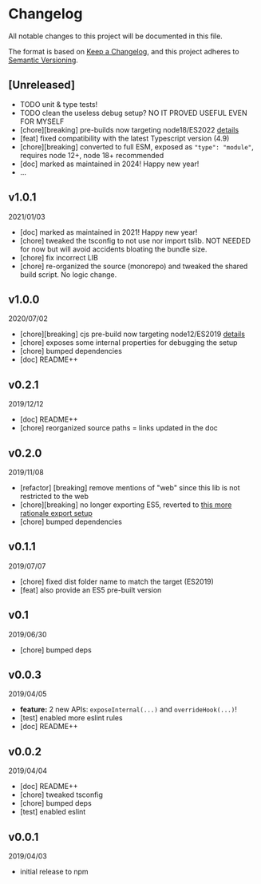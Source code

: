 # Changelog

All notable changes to this project will be documented in this file.

The format is based on [Keep a Changelog](https://keepachangelog.com/en/1.0.0/),
and this project adheres to [Semantic Versioning](https://semver.org/spec/v2.0.0.html).

## [Unreleased]
* TODO unit & type tests!
* TODO clean the useless debug setup? NO IT PROVED USEFUL EVEN FOR MYSELF
* [chore][breaking] pre-builds now targeting node18/ES2022 [details](../../0-CONTRIBUTING/06-conventions--js--modules_and_transpilation.md)
* [feat] fixed compatibility with the latest Typescript version (4.9)
* [chore][breaking] converted to full ESM, exposed as `"type": "module"`, requires node 12+, node 18+ recommended
* [doc] marked as maintained in 2024! Happy new year!
* ...

## v1.0.1
2021/01/03
* [doc] marked as maintained in 2021! Happy new year!
* [chore] tweaked the tsconfig to not use nor import tslib. NOT NEEDED for now but will avoid accidents bloating the bundle size.
* [chore] fix incorrect LIB
* [chore] re-organized the source (monorepo) and tweaked the shared build script. No logic change.

## v1.0.0
2020/07/02
* [chore][breaking] cjs pre-build now targeting node12/ES2019 [details](../../CONTRIBUTING/module-exports.md)
* [chore] exposes some internal properties for debugging the setup
* [chore] bumped dependencies
* [doc] README++

## v0.2.1
2019/12/12
* [doc] README++
* [chore] reorganized source paths = links updated in the doc

## v0.2.0
2019/11/08
* [refactor] [breaking] remove mentions of "web" since this lib is not restricted to the web
* [chore][breaking] no longer exporting ES5, reverted to [this more rationale export setup](../../CONTRIBUTING/module-exports.md)
* [chore] bumped dependencies

## v0.1.1
2019/07/07
* [chore] fixed dist folder name to match the target (ES2019)
* [feat] also provide an ES5 pre-built version

## v0.1
2019/06/30
* [chore] bumped deps

## v0.0.3
2019/04/05
* **feature:** 2 new APIs: `exposeInternal(...)` and `overrideHook(...)`!
* [test] enabled more eslint rules
* [doc] README++

## v0.0.2
2019/04/04
* [doc] README++
* [chore] tweaked tsconfig
* [chore] bumped deps
* [test] enabled eslint

## v0.0.1
2019/04/03
* initial release to npm
